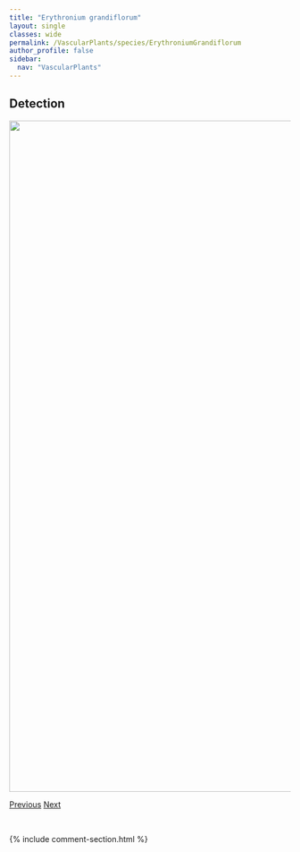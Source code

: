 ```yaml
---
title: "Erythronium grandiflorum"
layout: single
classes: wide
permalink: /VascularPlants/species/ErythroniumGrandiflorum
author_profile: false
sidebar:
  nav: "VascularPlants"
---
```


<h2>Detection</h2>

<a href="https://drive.google.com/uc?export=view&id=1d_rF9gAygBLPBvz_fE65iFiO3ei780P1">
<img src="https://drive.google.com/uc?export=view&id=1d_rF9gAygBLPBvz_fE65iFiO3ei780P1" height = "1200" width = "800">
</a>


<a href="/DevelopmentWebsite/VascularPlants/species/ErysimumInconspicuum" class="pagination--pager" title="Erysimum inconspicuum">Previous</a> <a href="/DevelopmentWebsite/VascularPlants/species/EscobariaVivipara" class="pagination--pager" title="Escobaria vivipara">Next</a>

<p>&nbsp;</p>

{% include comment-section.html %}
